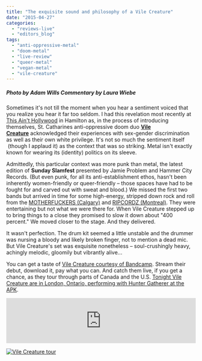 ```yaml
---
title: "The exquisite sound and philosophy of a Vile Creature"
date: "2015-04-27"
categories: 
  - "reviews-live"
  - "editors_blog"
tags: 
  - "anti-oppressive-metal"
  - "doom-metal"
  - "live-review"
  - "queer-metal"
  - "vegan-metal"
  - "vile-creature"
---
```


##### Photo by Adam Wills Commentary by Laura Wiebe

Sometimes it's not till the moment when you hear a sentiment voiced that you realize you hear it far too seldom. I had this revelation most recently at [This Ain't Hollywood](http://www.thisainthollywood.ca/cms/) in Hamilton as, in the process of introducing themselves, St. Catharines anti-oppressive doom duo **[Vile Creature](https://www.facebook.com/vilecreature)** acknowledged their experiences with sex-gender discrimination as well as their own white privilege. It's not so much the sentiment itself  (though I applaud it) as the context that was so striking. Metal isn't exactly known for wearing its (identity) politics on its sleeve.

Admittedly, this particular context was more punk than metal, the latest edition of **Sunday Slamfest** presented by Jamie Problem and Hammer City Records. (But even punk, for all its anti-establishment ethos, hasn't been inherently women-friendly or queer-friendly – those spaces have had to be fought for and carved out with sweat and blood.) We missed the first two bands but arrived in time for some high-energy, stripped down rock and roll from the [MOTHERFUCKERS (Calgary)](http://motherfuckerscalgary.com/) and [RIPCORDZ (Montreal)](https://www.facebook.com/pages/Ripcordz/106139356084010). They were entertaining but not what we were there for. When Vile Creature stepped up to bring things to a close they promised to slow it down about "400 percent." We moved closer to the stage. And they delivered.

It wasn't perfection. The drum kit seemed a little unstable and the drummer was nursing a bloody and likely broken finger, not to mention a dead mic. But Vile Creature's set was exquisite nonetheless – soul-crushingly heavy, achingly melodic, gloomily but vibrantly alive...

You can get a taste of [Vile Creature courtesy of Bandcamp](https://vilecreature.bandcamp.com/releases). Stream their debut, download it, pay what you can. And catch them live, if you get a chance, as they tour through parts of Canada and the U.S. [Tonight Vile Creature are in London, Ontario, performing with Hunter Gatherer at the APK](https://www.facebook.com/events/900252293371503/).

<iframe style="border: 0; width: 100%; height: 120px;" src="https://bandcamp.com/EmbeddedPlayer/album=2658656588/size=large/bgcol=ffffff/linkcol=0687f5/tracklist=false/artwork=small/transparent=true/" width="300" height="150" seamless=""><a href="http://vilecreature.bandcamp.com/album/a-steady-descent-into-the-soil">A Steady Descent Into the Soil by Vile Creature</a></iframe>

[![Vile Creature tour](https://hellbound.ca/wp-content/uploads/2015/04/Vile-Creature-tour.jpg)](https://hellbound.ca/wp-content/uploads/2015/04/Vile-Creature-tour.jpg)
